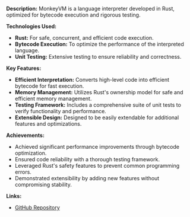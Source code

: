 **Description:**
MonkeyVM is a language interpreter developed in Rust, optimized for bytecode execution and rigorous testing.

**Technologies Used:**
- **Rust:** For safe, concurrent, and efficient code execution.
- **Bytecode Execution:** To optimize the performance of the interpreted language.
- **Unit Testing:** Extensive testing to ensure reliability and correctness.

**Key Features:**
- **Efficient Interpretation:** Converts high-level code into efficient bytecode for fast execution.
- **Memory Management:** Utilizes Rust's ownership model for safe and efficient memory management.
- **Testing Framework:** Includes a comprehensive suite of unit tests to verify functionality and performance.
- **Extensible Design:** Designed to be easily extendable for additional features and optimizations.

**Achievements:**
- Achieved significant performance improvements through bytecode optimization.
- Ensured code reliability with a thorough testing framework.
- Leveraged Rust's safety features to prevent common programming errors.
- Demonstrated extensibility by adding new features without compromising stability.

**Links:**
- [GitHub Repository](https://github.com/adityakh/MonkeyV2)
